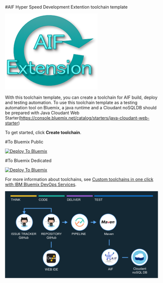 #AIF Hyper Speed Development Extention toolchain template



![AIF Hyper Speed Development](https://github.com/asanos908/test/blob/master/sfd.png)

With this toolchain template, you can create a toolchain for AIF build, deploy and testing automation. To use this toolchain template as a testing automation tool on Bluemix, a java runtime and a Cloudant noSQLDB should be prepared with Java Cloudant Web Starter(https://console.bluemix.net/catalog/starters/java-cloudant-web-starter)

To get started, click **Create toolchain**.

#To Bluemix Public

[![Deploy To Bluemix](https://console.ng.bluemix.net/devops/graphics/create_toolchain_button.png)](https://console.ng.bluemix.net/devops/setup/deploy/?repository=https://github.com/asanos908/test.git)

#To Bluemix Dedicated

[![Deploy To Bluemix](https://console.ng.bluemix.net/devops/graphics/create_toolchain_button.png)](https://console.w3ibm.bluemix.net/devops/setup/deploy/?repository=https://github.com/asanos908/test.git)

For more information about toolchains, see [Custom toolchains in one click with IBM Bluemix DevOps Services](https://developer.ibm.com/devops-services/2016/06/16/open-toolchain-with-ibm-bluemix-devops-services/).


![toolchainimage](https://github.com/asanos908/test/blob/master/.bluemix/toolchain_dark.png)

